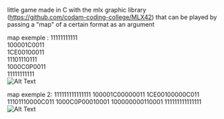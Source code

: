 little game made in C with the mlx graphic library (https://github.com/codam-coding-college/MLX42) that can be played by passing a "map" of a certain format as an argument

map exemple :
11111111111  
100001C0011  
1CE00100011  
11101110111  
1000C0P0011  
11111111111  
![Alt Text](https://media0.giphy.com/media/v1.Y2lkPTc5MGI3NjExbTczemg2ZDBlZXhxd2JkYW9naWZhZnhpcXd4ZDl2Y2YxaTMzcjFsMSZlcD12MV9pbnRlcm5hbF9naWZfYnlfaWQmY3Q9Zw/6ZhFRdgVDf97rc8q9Z/giphy.gif)  

map exemple 2:
111111111111111
100001C00000011
1CE00100000C011
11101110000C011
1000C0P00010001
100000000110001
111111111111111
![Alt Text](https://media3.giphy.com/media/v1.Y2lkPTc5MGI3NjExbWU3N2I1cnUzazFkMW1oZGszZTQ3aDUyM3Z6NmlhbGo5Z3N6c2NidCZlcD12MV9pbnRlcm5hbF9naWZfYnlfaWQmY3Q9Zw/5DHAlG5o5lXZFpf7Wy/giphy.gif)
